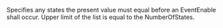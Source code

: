 ﻿Specifies any states the present value must equal before an EventEnable shall occur. Upper limit of the list is equal to the NumberOfStates.